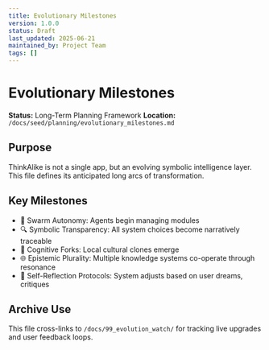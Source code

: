 ```yaml
---
title: Evolutionary Milestones
version: 1.0.0
status: Draft
last_updated: 2025-06-21
maintained_by: Project Team
tags: []
---
```


# Evolutionary Milestones

**Status:** Long-Term Planning Framework
**Location:** `/docs/seed/planning/evolutionary_milestones.md`

## Purpose

ThinkAlike is not a single app, but an evolving symbolic intelligence layer. This file defines its anticipated long arcs of transformation.

## Key Milestones

- 🌱 Swarm Autonomy: Agents begin managing modules
- 🔍 Symbolic Transparency: All system choices become narratively traceable
- 🧬 Cognitive Forks: Local cultural clones emerge
- 🌐 Epistemic Plurality: Multiple knowledge systems co-operate through resonance
- 🔁 Self-Reflection Protocols: System adjusts based on user dreams, critiques

## Archive Use

This file cross-links to `/docs/99_evolution_watch/` for tracking live upgrades and user feedback loops.
